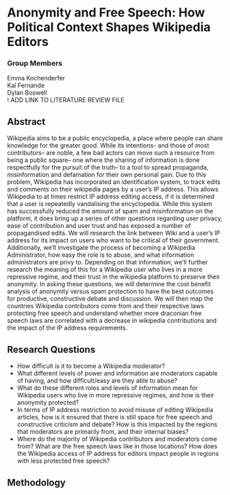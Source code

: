 # Anonymity and Free Speech: How Political Context Shapes Wikipedia Editors
### Group Members
Emma Kochenderfer  
Kal Fernande  
Dylan Boswell  
! ADD LINK TO LITERATURE REVIEW FILE
## Abstract
Wikipedia aims to be a public encyclopedia, a place where people can share knowledge for the greater good. While its intentions- and those of most contributors– are noble, a few bad actors can move such a resource from being a public square– one where the sharing of information is done respectfully for the pursuit of the truth– to a tool to spread propaganda, misinformation and defamation for their own personal gain. Due to this problem, Wikipedia has incorporated an identification system, to track edits and comments on their wikipedia pages by a user’s IP address. This allows Wikipedia to at times restrict IP address editing access, if it is determined that a user is repeatedly vandalising the encyclopedia. While this system has successfully reduced the amount of spam and misinformation on the platform, it does bring up a series of other questions regarding user privacy, ease of contribution and user trust and has exposed a number of propagandised edits. We will research the link between Wiki and a user’s IP address for its impact on users who want to be critical of their government. Additionally, we’ll investigate the process of becoming a Wikipedia Administrator, how easy the role is to abuse, and what information administrators are privy to. Depending on that information, we’ll further research the meaning of this for a Wikipedia user who lives in a more repressive regime, and their trust in the wikipedia platform to preserve their anonymity. In asking these questions, we will determine the cost benefit analysis of anonymity versus spam protection to have the best outcomes for productive, constructive debate and discussion. We will then map the countries Wikipedia contributors come from and their respective laws protecting free speech and understand whether more draconian free speech laws are correlated with a decrease in wikipedia contributions and the impact of the IP address requirements.
## Research Questions
* How difficult is it to become a Wikipedia moderator?
* What different levels of power and information are moderators capable of having, and how difficult/easy are they able to abuse?
* What do these different roles and levels of information mean for Wikipedia users who live in more repressive regimes, and how is their anonymity protected?
* In terms of IP address restriction to avoid misuse of editing Wikipedia articles, how is it ensured that there is still space for free speech and constructive criticism and debate? How is this impacted by the regions that moderators are primarily from, and their internal biases?
* Where do the majority of Wikipedia contributors and moderators come from? What are the free speech laws like in those locations? How does the Wikipedia access of IP address for editors impact people in regions with less protected free speech?
## Methodology

